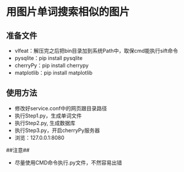# 用图片单词搜索相似的图片
## 准备文件 ##
- vlfeat：解压完之后把bin目录加到系统Path中，取保cmd能执行sift命令
- pysqlite：pip install pysqlite
- cherryPy：pip install cherrypy
- matplotlib：pip install matplotlib

## 使用方法 ##
- 修改好service.conf中的网页跟目录路径
- 执行Step1.py，生成单词文件
- 执行Step2.py, 生成数据库
- 执行Step3.py，开启cherryPy服务器
- 浏览：127.0.0.1:8080


##注意##
- 尽量使用CMD命令执行.py文件，不然容易出错
